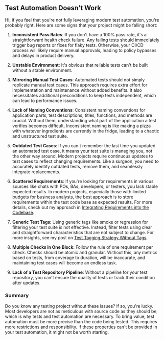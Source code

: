 ## Test Automation Doesn't Work

Hi, if you feel that you're not fully leveraging modern test automation, you're probably right. Here are some signs that
your project might be falling short:

1. **Inconsistent Pass Rates**: If you don't have a 100% pass rate, it's a straightforward health check failure. Any
   failing tests should immediately trigger bug reports or fixes for flaky tests. Otherwise, your CI/CD process will
   likely require manual approvals, leading to policy bypasses and delays in product delivery.

2. **Unstable Environment**: It's obvious that reliable tests can't be built without a stable environment.

3. **Mirroring Manual Test Cases**: Automated tests should not simply replicate manual test cases. This approach
   requires extra effort for implementation and maintenance without added benefits. It also necessitates additional
   preconditions to keep tests independent, which can lead to performance issues.

4. **Lack of Naming Conventions**: Consistent naming conventions for application parts, test descriptions, titles,
   functions, and methods are crucial. Without them, understanding what part of the application a test verifies becomes
   difficult. Inconsistent naming is like making a pizza with whatever ingredients are currently in the fridge, leading
   to a chaotic and unstructured test suite.

5. **Outdated Test Cases**: If you can't remember the last time you updated an automated test case, it means your test
   suite is managing you, not the other way around. Modern projects require continuous updates to test cases to reflect
   changing requirements. Like a surgeon, you need to accurately identify outdated tests, remove them, and seamlessly
   integrate replacements.

6. **Scattered Requirements**: If you're looking for requirements in various sources like chats with POs, BAs,
   developers, or testers, you lack stable expected results. In modern projects, especially those with limited budgets
   for business analysts, the best approach is to store requirements within the test code base as expected results. For
   more details, check out my approach
   in [Integrating Requirements into the Codebase](requirements-integration-practical-approach.md).

7. **Generic Test Tags**: Using generic tags like smoke or regression for filtering your test suite is not effective.
   Instead, filter tests using clear and straightforward characteristics that are not subject to change. For more
   insights, see my post on [Test Tagging Strategy Without Tags](tagging-strategy.md).

8. **Multiple Checks in One Block**: Follow the rule of one requirement per check. Checks should be atomic and granular.
   Without this, any metrics based on tests, from coverage to duration, will be inaccurate, and maintaining test cases
   will become an endless task.

9. **Lack of a Test Repository Pipeline**: Without a pipeline for your test repository, you can't ensure the quality of
   tests or track their condition after updates.

### Summary

Do you know any testing project without these issues? If so, you're lucky. Most developers are not as meticulous with
source code as they should be, which is why tests and test automation are necessary. To bring value, test automation
must be more precise than the code being tested. This requires more restrictions and responsibility. If these properties
can't be provided in your test automation, it might not be worth starting.